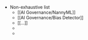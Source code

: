 - Non-exhaustive list
	- [[AI Governance/NannyML]]
	- [[AI Governance/Bias Detector]]
	- [[...]]
	-
	-
